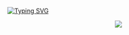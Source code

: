 [![Typing SVG](https://readme-typing-svg.herokuapp.com?font=Fira+Code&pause=1000&width=435&lines=%E7%A5%9D%E4%BD%A0%E5%A4%A9%E5%A4%A9%E5%BC%80%E5%BF%83+%E4%BA%8B%E4%BA%8B%E9%A1%BA%E5%BF%83)](https://git.io/typing-svg)
<div align="center"><img src="https://cdn.jsdelivr.net/gh/Achuan-2/Achuan-2/assets/github-contribution-grid-snake.svg" ></div>
